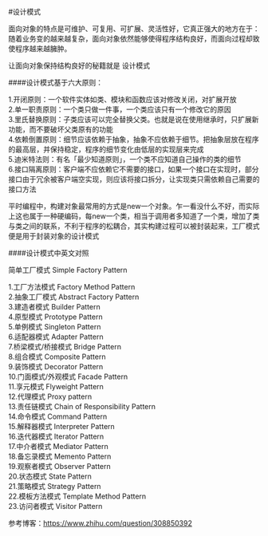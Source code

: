 #设计模式

面向对象的特点是可维护、可复用、可扩展、灵活性好，它真正强大的地方在于：随着业务变的越来越复杂，面向对象依然能够使得程序结构良好，而面向过程却致使程序越来越臃肿。

让面向对象保持结构良好的秘籍就是 设计模式

####设计模式基于六大原则：

1.开闭原则：一个软件实体如类、模块和函数应该对修改关闭，对扩展开放  
2.单一职责原则：一个类只做一件事，一个类应该只有一个修改它的原因  
3.里氏替换原则：子类应该可以完全替换父类。也就是说在使用继承时，只扩展新功能，而不要破坏父类原有的功能    
4.依赖倒置原则：细节应该依赖于抽象，抽象不应依赖于细节。把抽象层放在程序的最高层，并保持稳定，程序的细节变化由低层的实现层来完成  
5.迪米特法则：有名「最少知道原则」，一个类不应知道自己操作的类的细节  
6.接口隔离原则：客户端不应依赖它不需要的接口，如果一个接口在实现时，部分接口由于冗余被客户端空实现，则应该将接口拆分，让实现类只需依赖自己需要的接口方法


平时编程中，构建对象最常用的方式是new一个对象。乍一看没什么不好，而实际上这也属于一种硬编码，每new一个类，相当于调用者多知道了一个类，增加了类与类之间的联系，不利于程序的松耦合，其实构建过程可以被封装起来，工厂模式便是用于封装对象的设计模式


####设计模式中英文对照

简单工厂模式 Simple Factory Pattern

1.工厂方法模式	Factory Method Pattern  
2.抽象工厂模式	Abstract Factory Pattern  
3.建造者模式	Builder Pattern  
4.原型模式	Prototype Pattern  
5.单例模式	Singleton Pattern  
6.适配器模式	Adapter Pattern  
7.桥梁模式/桥接模式	Bridge Pattern  
8.组合模式	Composite Pattern  
9.装饰模式	Decorator Pattern  
10.门面模式/外观模式	Facade Pattern  
11.享元模式	Flyweight Pattern  
12.代理模式	Proxy pattern  
13.责任链模式	Chain of Responsibility Pattern  
14.命令模式	Command Pattern  
15.解释器模式	Interpreter Pattern  
16.迭代器模式	Iterator Pattern  
17.中介者模式	Mediator Pattern  
18.备忘录模式	Memento Pattern  
19.观察者模式	Observer Pattern  
20.状态模式	State Pattern  
21.策略模式	Strategy Pattern  
22.模板方法模式	Template Method Pattern  
23.访问者模式	Visitor Pattern  

参考博客：https://www.zhihu.com/question/308850392


